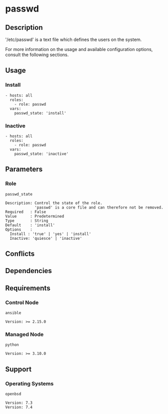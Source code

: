 # passwd

## Description

'/etc/passwd' is a text file which defines the users on the system.

For more information on the usage and available configuration options,
consult the following sections.

## Usage

### Install

```
- hosts: all
  roles:
    - role: passwd
  vars:
    passwd_state: 'install'
```

### Inactive

```
- hosts: all
  roles:
    - role: passwd
  vars:
    passwd_state: 'inactive'
```

## Parameters

### Role

`passwd_state`

    Description: Control the state of the role.
                 'passwd' is a core file and can therefore not be removed.
    Required   : False
    Value      : Predetermined
    Type       : String
    Default    : 'install'
    Options    :
      Install : 'true' | 'yes' | 'install'
      Inactive: 'quiesce' | 'inactive'

## Conflicts

## Dependencies

## Requirements

### Control Node

`ansible`

    Version: >= 2.15.0

### Managed Node

`python`

    Version: >= 3.10.0

## Support

### Operating Systems

`openbsd`

    Version: 7.3
    Version: 7.4
